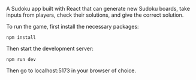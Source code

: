 A Sudoku app built with React that can generate new Sudoku boards, take inputs from players, check their solutions, and give the correct solution.

To run the game, first install the necessary packages:

```shell
npm install
```

Then start the development server:

```shell
npm run dev
```

Then go to localhost:5173 in your browser of choice.